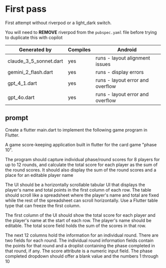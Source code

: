 # First pass

First attempt without riverpod or a light_dark switch.

You will need to **REMOVE** riverpod from the `pubspec.yaml` file before trying to duplicate this with copilot


 | Generated by           | Compiles | Android                          |
 | ---------------------- | -------- | -------------------------------- |
 | claude_3_5_sonnet.dart | yes      | runs - layout alignment issues   |
 | gemini_2_flash.dart    | yes      | runs - display errors            |
 | gpt_4_1.dart           | yes      | runs - layout error and overflow |
 | gpt_4o.dart            | yes      | runs - layout error and overflow |


## prompt

Create a flutter main.dart to implement the following game program in Flutter.

A game score-keeping application built in flutter for the card game "phase 10".

The program should capture individual phase/round scores for 8 players for up to 12 rounds, and calculate the total score for each player as the sum of the round scores. It should also display the sum of the round scores and a place for an editable player name

The UI should be a horizontally scrollable tabular UI that displays the player's name and total points in the first column of each row.   The table should scroll like a spreadsheet where the player's name and total are fixed while the rest of the spreadsheet can scroll horizontally. Use a Flutter table type that can freeze the first column.

The first column of the UI should show the total score for each player and the player's name at the start of each row. The player's name should be editable. The total score field holds the sum of the scores in that row.

The next 12 columns hold the information for an individual round. There are two fields for each round. The individual round information fields contain the points for that round and a droplist containing the phase completed in that round, if any.   The score attribute is a numeric input field. The phase completed dropdown should offer a blank value and the numbers 1 through 10
